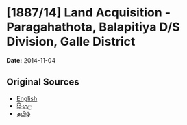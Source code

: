 # [1887/14] Land Acquisition - Paragahathota, Balapitiya D/S Division, Galle District

**Date:** 2014-11-04

## Original Sources

- [English](https://documents.gov.lk/view/extra-gazettes/2014/11/1887-14_E.pdf)
- [සිංහල](https://documents.gov.lk/view/extra-gazettes/2014/11/1887-14_S.pdf)
- [தமிழ்](https://documents.gov.lk/view/extra-gazettes/2014/11/1887-14_T.pdf)

